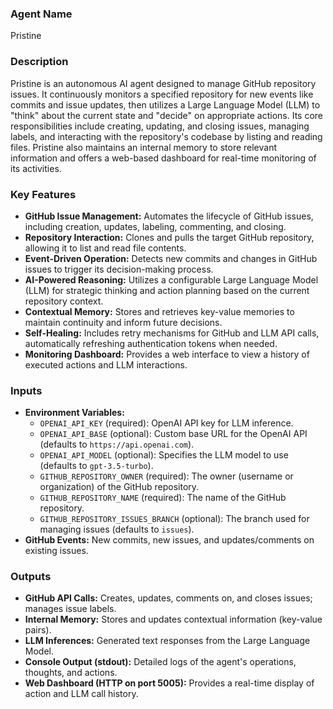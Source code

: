### Agent Name
Pristine

### Description
Pristine is an autonomous AI agent designed to manage GitHub repository issues. It continuously monitors a specified repository for new events like commits and issue updates, then utilizes a Large Language Model (LLM) to "think" about the current state and "decide" on appropriate actions. Its core responsibilities include creating, updating, and closing issues, managing labels, and interacting with the repository's codebase by listing and reading files. Pristine also maintains an internal memory to store relevant information and offers a web-based dashboard for real-time monitoring of its activities.

### Key Features
*   **GitHub Issue Management:** Automates the lifecycle of GitHub issues, including creation, updates, labeling, commenting, and closing.
*   **Repository Interaction:** Clones and pulls the target GitHub repository, allowing it to list and read file contents.
*   **Event-Driven Operation:** Detects new commits and changes in GitHub issues to trigger its decision-making process.
*   **AI-Powered Reasoning:** Utilizes a configurable Large Language Model (LLM) for strategic thinking and action planning based on the current repository context.
*   **Contextual Memory:** Stores and retrieves key-value memories to maintain continuity and inform future decisions.
*   **Self-Healing:** Includes retry mechanisms for GitHub and LLM API calls, automatically refreshing authentication tokens when needed.
*   **Monitoring Dashboard:** Provides a web interface to view a history of executed actions and LLM interactions.

### Inputs
*   **Environment Variables:**
    *   `OPENAI_API_KEY` (required): OpenAI API key for LLM inference.
    *   `OPENAI_API_BASE` (optional): Custom base URL for the OpenAI API (defaults to `https://api.openai.com`).
    *   `OPENAI_API_MODEL` (optional): Specifies the LLM model to use (defaults to `gpt-3.5-turbo`).
    *   `GITHUB_REPOSITORY_OWNER` (required): The owner (username or organization) of the GitHub repository.
    *   `GITHUB_REPOSITORY_NAME` (required): The name of the GitHub repository.
    *   `GITHUB_REPOSITORY_ISSUES_BRANCH` (optional): The branch used for managing issues (defaults to `issues`).
*   **GitHub Events:** New commits, new issues, and updates/comments on existing issues.

### Outputs
*   **GitHub API Calls:** Creates, updates, comments on, and closes issues; manages issue labels.
*   **Internal Memory:** Stores and updates contextual information (key-value pairs).
*   **LLM Inferences:** Generated text responses from the Large Language Model.
*   **Console Output (stdout):** Detailed logs of the agent's operations, thoughts, and actions.
*   **Web Dashboard (HTTP on port 5005):** Provides a real-time display of action and LLM call history.